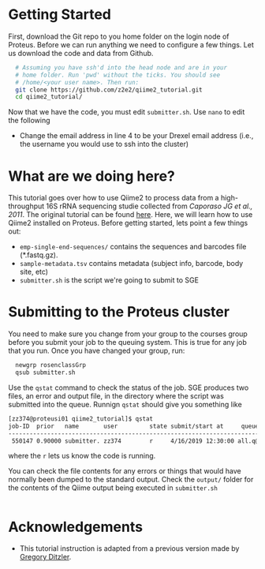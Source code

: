 # Getting Started

First, download the Git repo to you home folder on the login node of Proteus. Before we can run anything we need to configure a few things. Let us download the code and data from Github. 

```bash
  # Assuming you have ssh'd into the head node and are in your
  # home folder. Run 'pwd' without the ticks. You should see
  # /home/<your user name>. Then run:
  git clone https://github.com/z2e2/qiime2_tutorial.git
  cd qiime2_tutorial/
```

Now that we have the code, you must edit `submitter.sh`. Use `nano` to edit the following

* Change the email address in line 4 to be your Drexel email address (i.e., the username you would use to ssh into the cluster)

# What are we doing here?

This tutorial goes over how to use Qiime2 to process data from a high-throughput 16S rRNA sequencing studie collected from *Caporaso JG et al., 2011*. The original tutorial can be found [here](https://docs.qiime2.org/2019.1/tutorials/moving-pictures/). Here, we will learn how to use Qiime2 installed on Proteus.  Before getting started, lets point a few things out: 

* `emp-single-end-sequences/` contains the sequences and barcodes file (*.fastq.gz).
* `sample-metadata.tsv` contains metadata (subject info, barcode, body site, etc)
* `submitter.sh` is the script we're going to submit to SGE

# Submitting to the Proteus cluster

You need to make sure you change from your group to the courses group before you submit your job to the queuing system. This is true for any job that you run. Once you have changed your group, run: 

```bash 
  newgrp rosenclassGrp
  qsub submitter.sh
```

Use the `qstat` command to check the status of the job. SGE produces two files, an error and output file, in the directory where the script was submitted into the queue. Runnign `qstat` should give you something like 

```bash 
[zz374@proteusi01 qiime2_tutorial]$ qstat
job-ID  prior   name       user         state submit/start at     queue                          jclass                         slots ja-task-ID 
------------------------------------------------------------------------------------------------------------------------------------------------
 550147 0.90000 submitter. zz374        r     4/16/2019 12:30:00 all.q@ac01n02.cm.cluster                                          1        
```

where the `r` lets us know the code is running. 

You can check the file contents for any errors or things that would have normally been dumped to the standard output. Check the `output/` folder for the contents of the Qiime output being executed in `submitter.sh` 

```bash

```

# Acknowledgements

* This tutorial instruction is adapted from a previous version made by [Gregory Ditzler](https://github.com/gditzler/bio-course-materials/tree/master/proteus-demo). 
 
